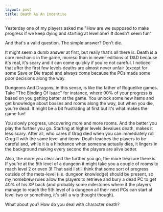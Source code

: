 ```yaml
---
layout: post
title: Death As An Incentive
---
```

Yesterday one of my players asked me "How are we supposed to make progress if we keep dying and starting at level one? It doesn't seem fun"

And that's a valid question. The simple answer? Don't die.

<!--more--> 

It might seem a dumb answer at first, but really that's all there is. Death is a core mechanic in the game, moreso than in newer editions of D&D because it's real, it's scary and it can come quickly if you're not careful. I noticed that after the first few levels deaths are almost never unfair (except for some Save or Die traps) and always come because the PCs made some poor decisions along the way.

Dungeons And Dragons, in this sense, is like the father of Roguelike games. Take "The Binding Of Isaac" for instance, where 90% of your progress is based on you getting better at the game. You unlock some new items and get knowledge about bosses and rooms along the way, but when you die, you're dead. It might be a bit frustrating at first but it's what makes the game fun!

You slowly progress, uncovering more and more rooms. And the better you play the further you go. Starting at higher levels devalues death, makes it less scary. After all, who cares if Grog died when you can immediately roll Grog II with the same level and items. Death teaches the players to be careful and, while it is a hindrance when someone actually dies, it lingers in the background making every second the players are alive better.

Also, the more you clear and the further you go, the more treasure there is. If you're at the 5th level of a dungeon it might take you a couple of rooms to reach level 2 or even 3! That said I still think that some sort of progress outside of the meta-level (i.e. dungeon knowledge) should be present, so my homebrew rules allow the players to retrieve and bury a dead PC to get 40% of his XP back (and probably some milestones where if the players manage to reach the 5th level of a dungeon all their next PCs can start at level two or something, it's still a wip thought though).

What about you? How do you deal with character death?
